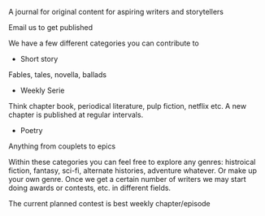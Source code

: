 A journal for original content for aspiring writers and storytellers

Email us to get published

We have a few different categories you can contribute to

- Short story  

Fables, tales, novella, ballads

- Weekly Serie 

Think chapter book, periodical literature, pulp fiction, netflix etc. A new chapter is published at regular intervals.

- Poetry

Anything from couplets to epics


Within these categories you can feel free to explore any genres: histroical fiction, fantasy, sci-fi, alternate histories, adventure whatever. Or make up your own genre. Once we get a certain number of writers we may start doing awards or contests, etc. in different fields.

The current planned contest is best weekly chapter/episode


